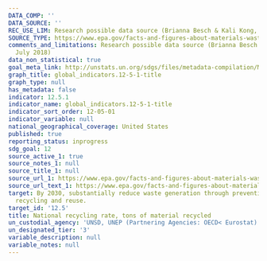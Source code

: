 ```yaml
---
DATA_COMP: ''
DATA_SOURCE: ''
REC_USE_LIM: Research possible data source (Brianna Besch & Kali Kong, July 2018)
SOURCE_TYPE: https://www.epa.gov/facts-and-figures-about-materials-waste-and-recycling/advancing-sustainable-materials-management
comments_and_limitations: Research possible data source (Brianna Besch & Kali Kong,
  July 2018)
data_non_statistical: true
goal_meta_link: http://unstats.un.org/sdgs/files/metadata-compilation/Metadata-Goal-12.pdf
graph_title: global_indicators.12-5-1-title
graph_type: null
has_metadata: false
indicator: 12.5.1
indicator_name: global_indicators.12-5-1-title
indicator_sort_order: 12-05-01
indicator_variable: null
national_geographical_coverage: United States
published: true
reporting_status: inprogress
sdg_goal: 12
source_active_1: true
source_notes_1: null
source_title_1: null
source_url_1: https://www.epa.gov/facts-and-figures-about-materials-waste-and-recycling/advancing-sustainable-materials-management
source_url_text_1: https://www.epa.gov/facts-and-figures-about-materials-waste-and-recycling/advancing-sustainable-materials-management
target: By 2030, substantially reduce waste generation through prevention, reduction,
  recycling and reuse.
target_id: '12.5'
title: National recycling rate, tons of material recycled
un_custodial_agency: 'UNSD, UNEP (Partnering Agencies: OECD< Eurostat)'
un_designated_tier: '3'
variable_description: null
variable_notes: null
---
```

